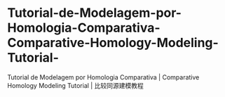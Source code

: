 # Tutorial-de-Modelagem-por-Homologia-Comparativa-Comparative-Homology-Modeling-Tutorial-
Tutorial de Modelagem por Homologia Comparativa | Comparative Homology Modeling Tutorial | 比较同源建模教程
